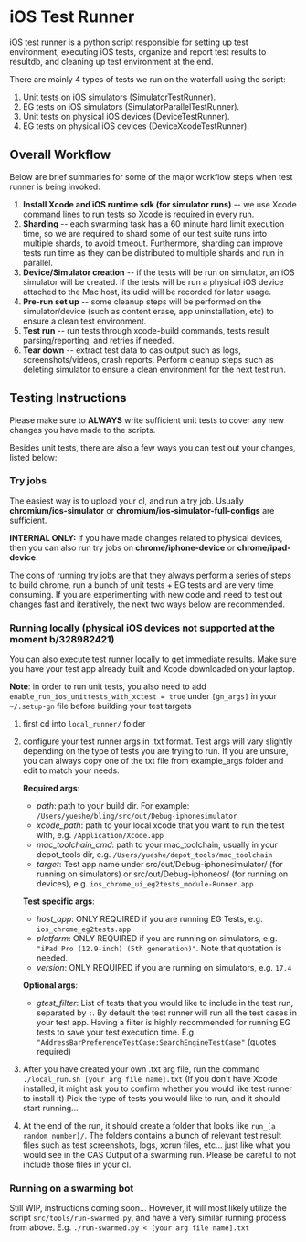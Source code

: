 # iOS Test Runner
iOS test runner is a python script responsible for setting up test environment, executing iOS tests,
organize and report test results to resultdb, and cleaning up test environment at the end.

There are mainly 4 types of tests we run on the waterfall using the script:

1. Unit tests on iOS simulators (SimulatorTestRunner).
2. EG tests on iOS simulators (SimulatorParallelTestRunner).
3. Unit tests on physical iOS devices (DeviceTestRunner).
4. EG tests on physical iOS devices (DeviceXcodeTestRunner).

## Overall Workflow

Below are brief summaries for some of the major workflow steps when test runner is being invoked:

1. **Install Xcode and iOS runtime sdk (for simulator runs)** -- we use Xcode command lines to run tests so Xcode is required in every run.
2. **Sharding** -- each swarming task has a 60 minute hard limit execution time, so we are required to shard some of our test suite runs into multiple shards, to avoid timeout. Furthermore, sharding can improve tests run time as they can be distributed to multiple shards and run in parallel.
3. **Device/Simulator creation** -- if the tests will be run on simulator, an iOS simulator will be created. If the tests will be run a physical iOS device attached to the Mac host, its udid will be recorded for later usage.
4. **Pre-run set up** -- some cleanup steps will be performed on the simulator/device (such as content erase, app uninstallation, etc) to ensure a clean test environment.
5. **Test run** -- run tests through xcode-build commands, tests result parsing/reporting, and retries if needed.
6. **Tear down** -- extract test data to cas output such as logs, screenshots/videos, crash reports. Perform cleanup steps such as deleting simulator to ensure a clean environment for the next test run.


## Testing Instructions
Please make sure to **ALWAYS** write sufficient unit tests to cover any new changes you have made to the scripts.

Besides unit tests, there are also a few ways you can test out your changes, listed below:

### Try jobs
The easiest way is to upload your cl, and run a try job.
Usually **chromium/ios-simulator** or **chromium/ios-simulator-full-configs** are sufficient.

**INTERNAL ONLY:** if you have made changes related to physical devices, then you can also
run try jobs on **chrome/iphone-device** or **chrome/ipad-device**.

The cons of running try jobs are that they always perform a series of steps to build chrome, run a bunch of unit tests + EG tests and are very time consuming. If you are experimenting with new code and need to test out changes fast and iteratively, the next two ways below are recommended.

### Running locally (physical iOS devices not supported at the moment b/328982421)
You can also execute test runner locally to get immediate results. Make sure you have your test app already built and Xcode downloaded on your laptop.

**Note**: in order to run unit tests, you also need to add `enable_run_ios_unittests_with_xctest = true` under `[gn_args]` in your `~/.setup-gn` file before building your test targets

1. first cd into `local_runner/` folder
2. configure your test runner args in .txt format. Test args will vary slightly depending on the type of tests you are trying to run. If you are unsure, you can always copy one of the txt file from example_args folder and edit to match your needs.

	**Required args**:
	- *path*: path to your build dir. For example: `/Users/yueshe/bling/src/out/Debug-iphonesimulator`
	- *xcode\_path*: path to your local xcode that you want to run the test with, e.g. `/Application/Xcode.app`
	- *mac\_toolchain\_cmd*: path to your mac\_toolchain, usually in your depot\_tools dir, e.g. `/Users/yueshe/depot_tools/mac_toolchain`
	- *target*: Test app name under src/out/Debug-iphonesimulator/ (for running on simulators) or src/out/Debug-iphoneos/ (for running on devices), e.g. `ios_chrome_ui_eg2tests_module-Runner.app`

	**Test specific args**:
	- *host\_app*: ONLY REQUIRED if you are running EG Tests, e.g. `ios_chrome_eg2tests.app`
	- *platform*: ONLY REQUIRED if you are running on simulators, e.g. `"iPad Pro (12.9-inch) (5th generation)"`. Note that quotation is needed.
	- *version*: ONLY REQUIRED if you are running on simulators, e.g. `17.4`

	**Optional args**:
	- *gtest\_filter*: List of tests that you would like to include in the test run, separated by `:`. By default the test runner will run all the test cases in your test app. Having a filter is highly recommended for running EG tests to save your test execution time. E.g. `"AddressBarPreferenceTestCase:SearchEngineTestCase"` (quotes required)

3. After you have created your own .txt arg file, run the command `./local_run.sh [your arg file name].txt`
(If you don't have Xcode installed, it might ask you to confirm whether you would like test runner to install it)
Pick the type of tests you would like to run, and it should start running...

4. At the end of the run, it should create a folder that looks like `run_[a random number]/`. The folders contains a bunch of relevant test result files such as test screenshots, logs, xcrun files, etc... just like what you would see in the CAS Output of a swarming run. Please be careful to not include those files in your cl.


### Running on a swarming bot
Still WIP, instructions coming soon... However, it will most likely utilize the script `src/tools/run-swarmed.py`, and have a very similar running process from above. E.g. `./run-swarmed.py < [your arg file name].txt`
